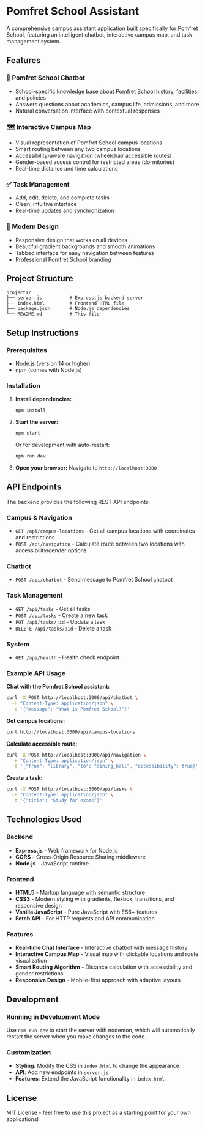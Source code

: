 # Pomfret School Assistant

A comprehensive campus assistant application built specifically for Pomfret School, featuring an intelligent chatbot, interactive campus map, and task management system.

## Features

### 🤖 Pomfret School Chatbot
- School-specific knowledge base about Pomfret School history, facilities, and policies
- Answers questions about academics, campus life, admissions, and more
- Natural conversation interface with contextual responses

### 🗺️ Interactive Campus Map
- Visual representation of Pomfret School campus locations
- Smart routing between any two campus locations
- Accessibility-aware navigation (wheelchair accessible routes)
- Gender-based access control for restricted areas (dormitories)
- Real-time distance and time calculations

### ✅ Task Management
- Add, edit, delete, and complete tasks
- Clean, intuitive interface
- Real-time updates and synchronization

### 🎨 Modern Design
- Responsive design that works on all devices
- Beautiful gradient backgrounds and smooth animations
- Tabbed interface for easy navigation between features
- Professional Pomfret School branding

## Project Structure

```
project1/
├── server.js          # Express.js backend server
├── index.html         # Frontend HTML file
├── package.json       # Node.js dependencies
└── README.md          # This file
```

## Setup Instructions

### Prerequisites

- Node.js (version 14 or higher)
- npm (comes with Node.js)

### Installation

1. **Install dependencies:**
   ```bash
   npm install
   ```

2. **Start the server:**
   ```bash
   npm start
   ```
   
   Or for development with auto-restart:
   ```bash
   npm run dev
   ```

3. **Open your browser:**
   Navigate to `http://localhost:3000`

## API Endpoints

The backend provides the following REST API endpoints:

### Campus & Navigation
- `GET /api/campus-locations` - Get all campus locations with coordinates and restrictions
- `POST /api/navigation` - Calculate route between two locations with accessibility/gender options

### Chatbot
- `POST /api/chatbot` - Send message to Pomfret School chatbot

### Task Management
- `GET /api/tasks` - Get all tasks
- `POST /api/tasks` - Create a new task
- `PUT /api/tasks/:id` - Update a task
- `DELETE /api/tasks/:id` - Delete a task

### System
- `GET /api/health` - Health check endpoint

### Example API Usage

**Chat with the Pomfret School assistant:**
```bash
curl -X POST http://localhost:3000/api/chatbot \
  -H "Content-Type: application/json" \
  -d '{"message": "What is Pomfret School?"}'
```

**Get campus locations:**
```bash
curl http://localhost:3000/api/campus-locations
```

**Calculate accessible route:**
```bash
curl -X POST http://localhost:3000/api/navigation \
  -H "Content-Type: application/json" \
  -d '{"from": "library", "to": "dining_hall", "accessibility": true}'
```

**Create a task:**
```bash
curl -X POST http://localhost:3000/api/tasks \
  -H "Content-Type: application/json" \
  -d '{"title": "Study for exams"}'
```

## Technologies Used

### Backend
- **Express.js** - Web framework for Node.js
- **CORS** - Cross-Origin Resource Sharing middleware
- **Node.js** - JavaScript runtime

### Frontend
- **HTML5** - Markup language with semantic structure
- **CSS3** - Modern styling with gradients, flexbox, transitions, and responsive design
- **Vanilla JavaScript** - Pure JavaScript with ES6+ features
- **Fetch API** - For HTTP requests and API communication

### Features
- **Real-time Chat Interface** - Interactive chatbot with message history
- **Interactive Campus Map** - Visual map with clickable locations and route visualization
- **Smart Routing Algorithm** - Distance calculation with accessibility and gender restrictions
- **Responsive Design** - Mobile-first approach with adaptive layouts

## Development

### Running in Development Mode

Use `npm run dev` to start the server with nodemon, which will automatically restart the server when you make changes to the code.

### Customization

- **Styling**: Modify the CSS in `index.html` to change the appearance
- **API**: Add new endpoints in `server.js`
- **Features**: Extend the JavaScript functionality in `index.html`

## License

MIT License - feel free to use this project as a starting point for your own applications!
